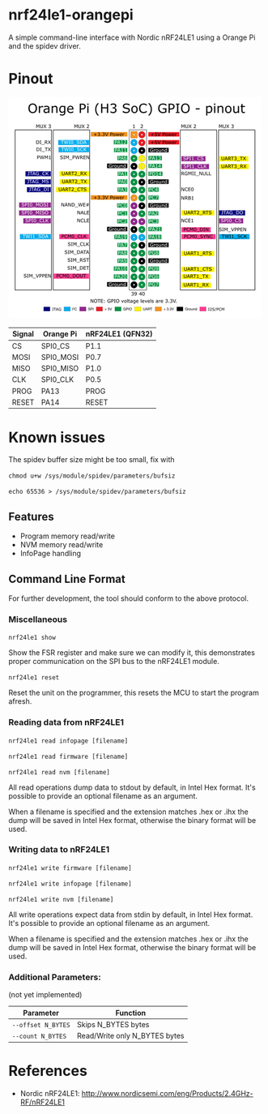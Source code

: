 # nrf24le1-orangepi
A simple command-line interface with Nordic nRF24LE1 using 
a Orange Pi and the spidev driver.

# Pinout

![Orange Pi pinout](docs/500px-Opi_gpio.png)

Signal | Orange Pi | nRF24LE1 (QFN32)
--- | --- | ---
CS | SPI0_CS | P1.1
MOSI | SPI0_MOSI | P0.7
MISO | SPI0_MISO | P1.0
CLK | SPI0_CLK | P0.5
PROG | PA13 | PROG
RESET | PA14 | RESET

# Known issues

The spidev buffer size might be too small, fix with

`chmod u+w /sys/module/spidev/parameters/bufsiz`

`echo 65536 > /sys/module/spidev/parameters/bufsiz`


## Features
- Program memory read/write
- NVM memory read/write
- InfoPage handling

## Command Line Format

For further development, the tool should conform to the above protocol.

### Miscellaneous

`nrf24le1 show`

Show the FSR register and make sure we can modify it, this demonstrates proper
communication on the SPI bus to the nRF24LE1 module.

`nrf24le1 reset`

Reset the unit on the programmer, this resets the MCU to start the program afresh.

### Reading data from nRF24LE1

`nrf24le1 read infopage [filename]`

`nrf24le1 read firmware [filename]`

`nrf24le1 read nvm [filename]`

All read operations dump data to stdout by default, in Intel Hex format. 
It's possible to provide an optional filename as an argument.

When a filename is specified and the extension matches .hex or .ihx the 
dump will be saved in Intel Hex format, otherwise the binary format will 
be used.

### Writing data to nRF24LE1

`nrf24le1 write firmware [filename]`

`nrf24le1 write infopage [filename]`

`nrf24le1 write nvm [filename]`

All write operations expect data from stdin by default, in Intel Hex format.
It's possible to provide an optional filename as an argument.

When a filename is specified and the extension matches .hex or .ihx the 
dump will be saved in Intel Hex format, otherwise the binary format will 
be used.

### Additional Parameters:

(not yet implemented)

| Parameter          | Function                      |
| ------------------ | ----------------------------- |
| `--offset N_BYTES` | Skips N_BYTES bytes           |
| `--count N_BYTES`  | Read/Write only N_BYTES bytes |

# References

* Nordic nRF24LE1: <http://www.nordicsemi.com/eng/Products/2.4GHz-RF/nRF24LE1>
